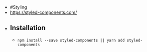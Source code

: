 - #Styling
- https://styled-components.com/
- ## Installation
	- `npm install --save styled-components || yarn add styled-components`
